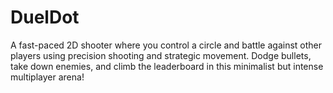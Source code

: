 # DuelDot
A fast-paced 2D shooter where you control a circle and battle against other players using precision shooting and strategic movement. Dodge bullets, take down enemies, and climb the leaderboard in this minimalist but intense multiplayer arena! 
